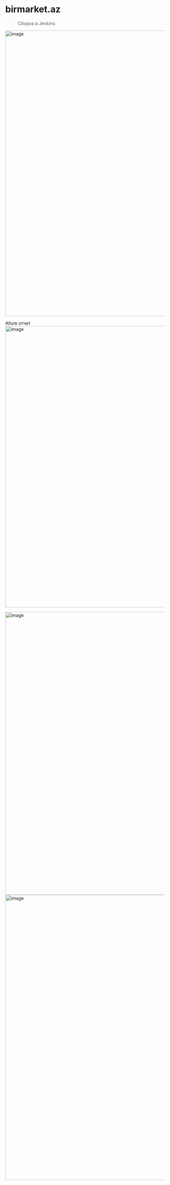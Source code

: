 # birmarket.az


>
> 


> Сборка в Jenkins
<img width="1913" height="900" alt="image" src="https://github.com/user-attachments/assets/79b9aa9a-8d9a-4e40-99ec-4aa0874f4843" />


Allure отчет
<img width="1901" height="888" alt="image" src="https://github.com/user-attachments/assets/e2968cf1-c73d-4649-8f52-fbc407f2214e" />

<img width="1905" height="892" alt="image" src="https://github.com/user-attachments/assets/8d282f9f-39f9-4bf1-9c25-4cbc66349e7e" />

<img width="1892" height="899" alt="image" src="https://github.com/user-attachments/assets/581dc37e-6c6f-455d-9782-db2b2c6975e8" />

